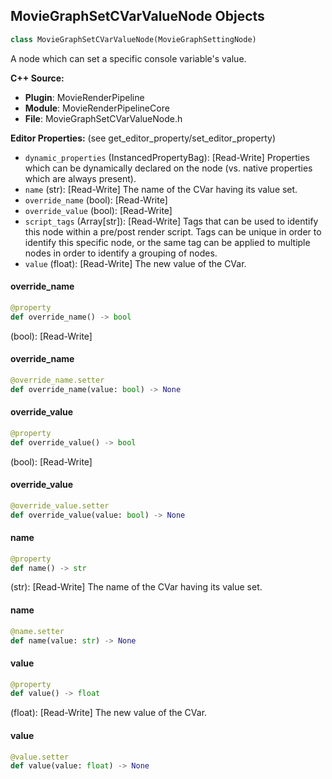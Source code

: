 ## MovieGraphSetCVarValueNode Objects

```python
class MovieGraphSetCVarValueNode(MovieGraphSettingNode)
```

A node which can set a specific console variable's value.

**C++ Source:**

- **Plugin**: MovieRenderPipeline
- **Module**: MovieRenderPipelineCore
- **File**: MovieGraphSetCVarValueNode.h

**Editor Properties:** (see get_editor_property/set_editor_property)

- ``dynamic_properties`` (InstancedPropertyBag):  [Read-Write] Properties which can be dynamically declared on the node (vs. native properties which are always present).
- ``name`` (str):  [Read-Write] The name of the CVar having its value set.
- ``override_name`` (bool):  [Read-Write]
- ``override_value`` (bool):  [Read-Write]
- ``script_tags`` (Array[str]):  [Read-Write] Tags that can be used to identify this node within a pre/post render script. Tags can be unique in order to identify this specific node,
  or the same tag can be applied to multiple nodes in order to identify a grouping of nodes.
- ``value`` (float):  [Read-Write] The new value of the CVar.

<a id="unreal.MovieGraphSetCVarValueNode.override_name"></a>

#### override_name

```python
@property
def override_name() -> bool
```

(bool):  [Read-Write]

<a id="unreal.MovieGraphSetCVarValueNode.override_name"></a>

#### override_name

```python
@override_name.setter
def override_name(value: bool) -> None
```

<a id="unreal.MovieGraphSetCVarValueNode.override_value"></a>

#### override_value

```python
@property
def override_value() -> bool
```

(bool):  [Read-Write]

<a id="unreal.MovieGraphSetCVarValueNode.override_value"></a>

#### override_value

```python
@override_value.setter
def override_value(value: bool) -> None
```

<a id="unreal.MovieGraphSetCVarValueNode.name"></a>

#### name

```python
@property
def name() -> str
```

(str):  [Read-Write] The name of the CVar having its value set.

<a id="unreal.MovieGraphSetCVarValueNode.name"></a>

#### name

```python
@name.setter
def name(value: str) -> None
```

<a id="unreal.MovieGraphSetCVarValueNode.value"></a>

#### value

```python
@property
def value() -> float
```

(float):  [Read-Write] The new value of the CVar.

<a id="unreal.MovieGraphSetCVarValueNode.value"></a>

#### value

```python
@value.setter
def value(value: float) -> None
```

<a id="unreal.MovieGraphMetadataAttributeCollection"></a>